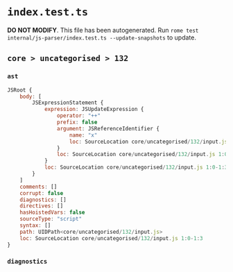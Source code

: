 # `index.test.ts`

**DO NOT MODIFY**. This file has been autogenerated. Run `rome test internal/js-parser/index.test.ts --update-snapshots` to update.

## `core > uncategorised > 132`

### `ast`

```javascript
JSRoot {
	body: [
		JSExpressionStatement {
			expression: JSUpdateExpression {
				operator: "++"
				prefix: false
				argument: JSReferenceIdentifier {
					name: "x"
					loc: SourceLocation core/uncategorised/132/input.js 1:0-1:1 (x)
				}
				loc: SourceLocation core/uncategorised/132/input.js 1:0-1:3
			}
			loc: SourceLocation core/uncategorised/132/input.js 1:0-1:3
		}
	]
	comments: []
	corrupt: false
	diagnostics: []
	directives: []
	hasHoistedVars: false
	sourceType: "script"
	syntax: []
	path: UIDPath<core/uncategorised/132/input.js>
	loc: SourceLocation core/uncategorised/132/input.js 1:0-1:3
}
```

### `diagnostics`

```

```
